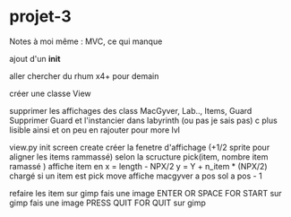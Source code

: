 # projet-3
Notes à moi même : MVC, ce qui manque

ajout d'un __init__

aller chercher du rhum x4+ pour demain

créer une classe View 

supprimer les affichages des class MacGyver, Lab.., Items, Guard
Supprimer Guard et l'instancier dans labyrinth (ou pas je sais pas) c plus lisible ainsi et on peu en rajouter pour more lvl

view.py 
  init 
    screen
  create
    créer la fenetre d'affichage (+1/2 sprite pour aligner les items rammassé) selon la scructure
  pick(item, nombre item ramassé )
      affiche item en x = length - NPX/2
                      y = Y + n_item * (NPX/2)
      chargé si un item est pick 
  move
        affiche 
          macgyver a pos 
          sol a pos - 1
 
 
 refaire les item sur gimp
 fais une image ENTER OR SPACE FOR START sur gimp
 fais une image PRESS QUIT FOR QUIT sur gimp
    
    
